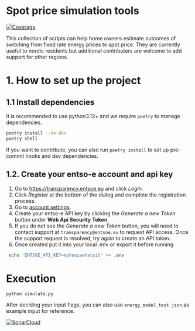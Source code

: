 # Spot price simulation tools

[![Coverage](https://sonarcloud.io/api/project_badges/measure?project=sherbie_spot-risk-assessment&metric=coverage)](https://sonarcloud.io/summary/overall?id=sherbie_spot-risk-assessment)

This collection of scripts can help home owners estimate outcomes of switching from fixed rate energy prices to spot price. They are currently useful to nordic residents but additional contributers are welcome to add support for other regions.

# 1. How to set up the project


## 1.1 Install dependencies
It is recommended to use python3.12+ and we require `poetry` to manage dependencies.

```bash
poetry install --no-dev
poetry shell
```

If you want to contribute, you can also run `poetry install` to set up pre-commit hooks and dev dependencies.

## 1.2. Create your entso-e account and api key

1. Go to https://transparency.entsoe.eu and click *Login*.
1. Click *Register* at the bottom of the dialog and complete the registration process.
1. Go to [account settings](https://transparency.entsoe.eu/usrm/user/myAccountSettings).
1. Create your entso-e API key by clicking the *Generate a new Token* button under **Web Api Security Token**.
1. If you do not see the *Generate a new Token* button, you will need to contact support at `transparency@entsoe.eu` to request API access. Once the support request is resolved, try again to create an API token.
1. Once created put it into your local .env or export it before running
```bash
 echo 'ENTSOE_API_KEY=myhoozawhatsit' >> .env
```

# Execution

```
python simulate.py
```

After deciding your input flags, you can also use `energy_model_test.json` as example input for reference.

[![SonarCloud](https://sonarcloud.io/images/project_badges/sonarcloud-white.svg)](https://sonarcloud.io/summary/overall?id=sherbie_spot-risk-assessment)